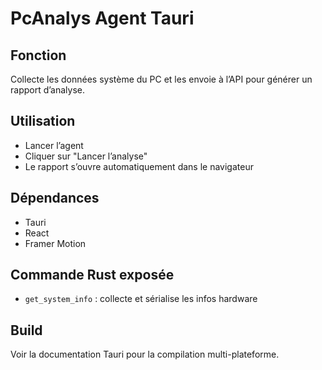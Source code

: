 # PcAnalys Agent Tauri

## Fonction

Collecte les données système du PC et les envoie à l’API pour générer un rapport d’analyse.

## Utilisation

- Lancer l’agent
- Cliquer sur "Lancer l’analyse"
- Le rapport s’ouvre automatiquement dans le navigateur

## Dépendances

- Tauri
- React
- Framer Motion

## Commande Rust exposée

- `get_system_info` : collecte et sérialise les infos hardware

## Build

Voir la documentation Tauri pour la compilation multi-plateforme.
